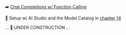 ➡️ [Chat Completions w/ Function Calling](#chapter-16-ai-studio-chat-completions-w-function-calling)  

🛑 Setup w/ AI Studio and the Model Catalog in [chapter 14](#chapter-14-setup-w-ai-studio-and-the-model-catalog)  

... 🚧 UNDER CONSTRUCTION ...  
